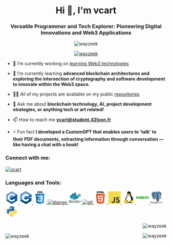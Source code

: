 <h1 align="center">Hi 👋, I'm vcart</h1>
<h3 align="center">Versatile Programmer and Tech Explorer: Pioneering Digital Innovations and Web3 Applications</h3>

<p align="middle"> <img src="https://komarev.com/ghpvc/?username=wayzeek&label=Profile%20views&color=0e75b6&style=flat" alt="wayzeek" /> </p>

<p align="middle"> <a href="https://github.com/ryo-ma/github-profile-trophy"><img src="https://github-profile-trophy.vercel.app/?username=wayzeek" alt="wayzeek" /></a> </p>

- 🔭 I’m currently working on [learning Web3 technologies](https://github.com/wayzeek/Piscine-Web3)

- 🌱 I’m currently learning **advanced blockchain architectures and exploring the intersection of cryptography and software development to innovate within the Web3 space.**

- 👨‍💻 All of my projects are available on my public [repositories](https://github.com/wayzeek?tab=repositories)

- 💬 Ask me about **blockchain technology, AI, project development strategies, or anything tech or art related!**

- 📫 How to reach me **vcart@student.42lyon.fr**

- ⚡ Fun fact **I developed a CustomGPT that enables users to 'talk' to their PDF documents, extracting information through conversation — like having a chat with a book!**

<h3 align="left">Connect with me:</h3>
<p align="left">
<a href="https://linkedin.com/in/vcart" target="blank"><img align="center" src="https://raw.githubusercontent.com/rahuldkjain/github-profile-readme-generator/master/src/images/icons/Social/linked-in-alt.svg" alt="vcart" height="30" width="40" /></a>
</p>

<h3 align="left">Languages and Tools:</h3>
<p align="left"> <a href="https://www.cprogramming.com/" target="_blank" rel="noreferrer"> <img src="https://raw.githubusercontent.com/devicons/devicon/master/icons/c/c-original.svg" alt="c" width="40" height="40"/> </a> <a href="https://www.w3schools.com/cpp/" target="_blank" rel="noreferrer"> <img src="https://raw.githubusercontent.com/devicons/devicon/master/icons/cplusplus/cplusplus-original.svg" alt="cplusplus" width="40" height="40"/> </a> <a href="https://www.w3schools.com/css/" target="_blank" rel="noreferrer"> <img src="https://raw.githubusercontent.com/devicons/devicon/master/icons/css3/css3-original-wordmark.svg" alt="css3" width="40" height="40"/> </a> <a href="https://www.djangoproject.com/" target="_blank" rel="noreferrer"> <img src="https://cdn.worldvectorlogo.com/logos/django.svg" alt="django" width="40" height="40"/> </a> <a href="https://www.docker.com/" target="_blank" rel="noreferrer"> <img src="https://raw.githubusercontent.com/devicons/devicon/master/icons/docker/docker-original-wordmark.svg" alt="docker" width="40" height="40"/> </a> <a href="https://git-scm.com/" target="_blank" rel="noreferrer"> <img src="https://www.vectorlogo.zone/logos/git-scm/git-scm-icon.svg" alt="git" width="40" height="40"/> </a> <a href="https://www.w3.org/html/" target="_blank" rel="noreferrer"> <img src="https://raw.githubusercontent.com/devicons/devicon/master/icons/html5/html5-original-wordmark.svg" alt="html5" width="40" height="40"/> </a> <a href="https://developer.mozilla.org/en-US/docs/Web/JavaScript" target="_blank" rel="noreferrer"> <img src="https://raw.githubusercontent.com/devicons/devicon/master/icons/javascript/javascript-original.svg" alt="javascript" width="40" height="40"/> </a> <a href="https://www.linux.org/" target="_blank" rel="noreferrer"> <img src="https://raw.githubusercontent.com/devicons/devicon/master/icons/linux/linux-original.svg" alt="linux" width="40" height="40"/> </a> <a href="https://www.nginx.com" target="_blank" rel="noreferrer"> <img src="https://raw.githubusercontent.com/devicons/devicon/master/icons/nginx/nginx-original.svg" alt="nginx" width="40" height="40"/> </a> <a href="https://www.postgresql.org" target="_blank" rel="noreferrer"> <img src="https://raw.githubusercontent.com/devicons/devicon/master/icons/postgresql/postgresql-original-wordmark.svg" alt="postgresql" width="40" height="40"/> </a> <a href="https://www.python.org" target="_blank" rel="noreferrer"> <img src="https://raw.githubusercontent.com/devicons/devicon/master/icons/python/python-original.svg" alt="python" width="40" height="40"/> </a> </p>



<p>&nbsp;<img align="right" src="https://github-readme-stats.vercel.app/api?username=wayzeek&show_icons=true&locale=en" alt="wayzeek" /></p>

<p><img align="right" src="https://github-readme-stats.vercel.app/api/top-langs?username=wayzeek&show_icons=true&locale=en&layout=compact" alt="wayzeek" /></p>

<p><img align="center" src="https://github-readme-streak-stats.herokuapp.com/?user=wayzeek&" alt="wayzeek" /></p>



